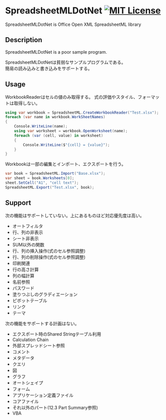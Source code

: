 # SpreadsheetMLDotNet [![MIT License](https://img.shields.io/badge/license-MIT-blue.svg?style=flat)](LICENSE)

SpreadsheetMLDotNet is Office Open XML SpreadsheetML library  

## Description

SpreadsheetMLDotNet is a poor sample program.  

SpreadsheetMLDotNetは貧弱なサンプルプログラムである。  
簡易の読み込みと書き込みをサポートする。  

## Usage

WorkbookReaderはセルの値のみ取得する。
式の評価やスタイル、フォーマットは取得しない。

```cs
using var workbook = SpreadsheetML.CreateWorkbookReader("Test.xlsx");
foreach (var name in workbook.WorkSheetNames)
{
    Console.WriteLine(name);
    using var worksheet = workbook.OpenWorksheet(name);
    foreach (var (cell, value) in worksheet)
    {
        Console.WriteLine($"{cell} = {value}");
    }
}
```

Workbookは一部の編集とインポート、エクスポートを行う。

```cs
var book = SpreadsheetML.Import("Base.xlsx");
var sheet = book.Worksheets[0];
sheet.SetCell("A1", "cell text");
SpreadsheetML.Export("Test.xlsx", book);
```

## Support

次の機能はサポートしていない。上にあるものほど対応優先度は高い。
* オートフィルタ
* 行、列の非表示
* シート非表示
* SUM以外の関数
* 行、列の挿入操作(式のセル参照調整)
* 行、列の削除操作(式のセル参照調整)
* 印刷関連
* 行の高さ計算
* 列の幅計算
* 名前参照
* パスワード
* 塗りつぶしのグラディエーション
* ピボットテーブル
* リンク
* テーマ

次の機能をサポートする計画はない。
* エクスポート時のShared Stringテーブル利用
* Calculation Chain
* 外部スプレッドシート参照
* コメント
* メタデータ
* クエリ
* 図
* グラフ
* オートシェイプ
* フォーム
* アプリケーション定義ファイル
* コアファイル
* それ以外のパート(12.3 Part Summary参照)
* VBA
